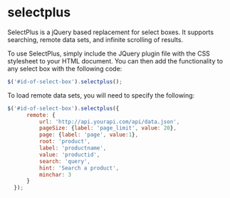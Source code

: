 selectplus
==========

SelectPlus is a jQuery based replacement for select boxes. It supports searching, remote data sets, and infinite scrolling of results.

To use SelectPlus, simply include the JQuery plugin file with the CSS stylesheet to your HTML document. You can then add the functionality to any select box with the following code:

```javascript
$('#id-of-select-box').selectplus();
```

To load remote data sets, you will need to specify the following:


```javascript
$('#id-of-select-box').selectplus({
      remote: { 
          url: 'http://api.yourapi.com/api/data.json',
          pageSize: {label: 'page_limit', value: 20},
          page: {label: 'page', value:1},
          root: 'product',
          label: 'productname',
          value: 'productid',
          search: 'query',
          hint: 'Search a product',
          minchar: 3
      }
  });
```

